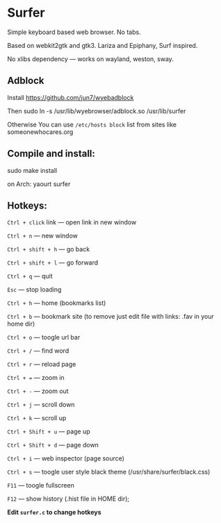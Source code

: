 # Surfer

Simple keyboard based web browser. No tabs.

Based on webkit2gtk and gtk3. Lariza and Epiphany, Surf inspired.

No xlibs dependency &mdash; works on wayland, weston, sway.

## Adblock

Install https://github.com/jun7/wyebadblock

Then sudo ln -s /usr/lib/wyebrowser/adblock.so  /usr/lib/surfer



Otherwise You can use `/etc/hosts block` list from  sites like 
someonewhocares.org


## Compile and install:

  sudo make install


  on Arch: yaourt surfer

## Hotkeys:

`Ctrl + click` link &mdash; open link in new window

`Ctrl + n` &mdash; new window

`Ctrl + shift + h` &mdash; go back

`Ctrl + shift + l` &mdash; go forward

`Ctrl + q` &mdash; quit

`Esc` &mdash; stop loading

`Ctrl + h` &mdash; home (bookmarks list)

`Ctrl + b` &mdash; bookmark site (to remove just edit file with links: .fav in your home dir)

`Ctrl + o` &mdash; toogle url bar

`Ctrl + /` &mdash; find word

`Ctrl + r` &mdash; reload page

`Ctrl + =` &mdash; zoom in

`Ctrl + -` &mdash; zoom out

`Ctrl + j` &mdash; scroll down

`Ctrl + k` &mdash; scroll up

`Ctrl + Shift + u` &mdash; page up

`Ctrl + Shift + d` &mdash; page down

`Ctrl + i` &mdash; web inspector (page source)

`Ctrl + s` &mdash; toogle user style black theme (/usr/share/surfer/black.css)

`F11` &mdash; toogle fullscreen

`F12` &mdash; show history (.hist file in HOME dir);



**Edit `surfer.c` to change hotkeys**
